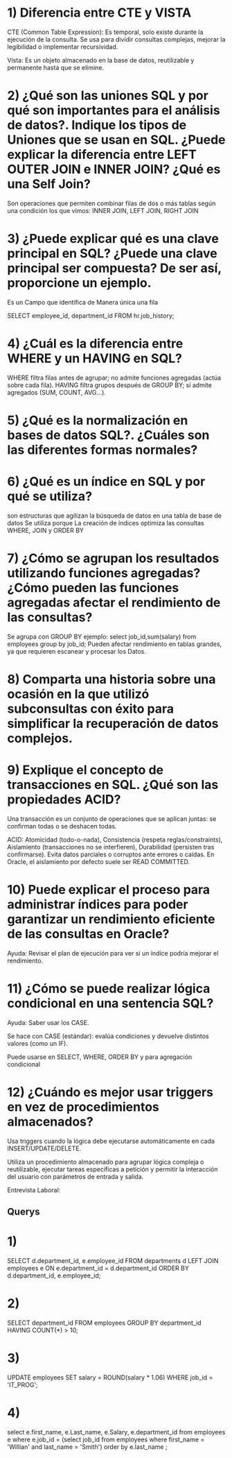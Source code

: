  # 1) Diferencia entre CTE y VISTA

CTE (Common Table Expression): Es temporal, solo existe durante la ejecución de la consulta. Se usa para dividir consultas complejas, mejorar la legibilidad o implementar recursividad.

Vista: Es un objeto almacenado en la base de datos, reutilizable y permanente hasta que se elimine.



 # 2) ¿Qué son las uniones SQL y por qué son importantes para el análisis de datos?. Indique los tipos de Uniones que se usan en SQL. ¿Puede explicar la diferencia entre LEFT OUTER JOIN e INNER JOIN? ¿Qué es una Self Join?

Son operaciones que permiten combinar filas de dos o más tablas según una condición
los que vimos: INNER JOIN, LEFT JOIN, RIGHT JOIN


 # 3) ¿Puede explicar qué es una clave principal en SQL? ¿Puede una clave principal ser compuesta? De ser así, proporcione un ejemplo.


Es un Campo que identifica de Manera única una fila

SELECT employee_id, department_id
FROM hr.job_history; 


 # 4) ¿Cuál es la diferencia entre WHERE y un HAVING en SQL?

WHERE filtra filas antes de agrupar; no admite funciones agregadas (actúa sobre cada fila).
HAVING filtra grupos después de GROUP BY; sí admite agregados (SUM, COUNT, AVG…).


 # 5) ¿Qué es la normalización en bases de datos SQL?. ¿Cuáles son las diferentes formas normales?


 # 6) ¿Qué es un índice en SQL y por qué se utiliza?
son estructuras que agilizan la búsqueda de datos en una tabla de base de datos
Se utiliza porque La creación de índices optimiza las consultas WHERE, JOIN y ORDER BY

 # 7) ¿Cómo se agrupan los resultados utilizando funciones agregadas? ¿Cómo pueden las funciones agregadas afectar el rendimiento de las consultas?

Se agrupa con GROUP BY ejemplo: select job_id,sum(salary) from employees group by job_id;
Pueden afectar rendimiento en tablas grandes, ya que requieren escanear y procesar los Datos.

 # 8) Comparta una historia sobre una ocasión en la que utilizó subconsultas con éxito para simplificar la recuperación de datos complejos.



 # 9) Explique el concepto de transacciones en SQL. ¿Qué son las propiedades ACID?

Una transacción es un conjunto de operaciones que se aplican juntas: se confirman todas o se deshacen todas.

ACID: Atomicidad (todo-o-nada), Consistencia (respeta reglas/constraints), Aislamiento (transacciones no se interfieren), Durabilidad (persisten tras confirmarse).
Evita datos parciales o corruptos ante errores o caídas.
En Oracle, el aislamiento por defecto suele ser READ COMMITTED.


 # 10) Puede explicar el proceso para administrar índices para poder garantizar un rendimiento eficiente de las consultas en Oracle?

Ayuda: Revisar el plan de ejecución para ver si un índice podría mejorar el rendimiento.





 # 11) ¿Cómo se puede realizar lógica condicional en una sentencia SQL?

Ayuda: Saber usar los CASE.

Se hace con CASE (estándar): evalúa condiciones y devuelve distintos valores (como un IF).

Puede usarse en SELECT, WHERE, ORDER BY y para agregación condicional

 # 12) ¿Cuándo es mejor usar triggers en vez de procedimientos almacenados?


Usa triggers cuando la lógica debe ejecutarse automáticamente en cada INSERT/UPDATE/DELETE.

Utiliza un procedimiento almacenado para agrupar lógica compleja o reutilizable, ejecutar tareas específicas a petición y permitir la interacción del usuario con parámetros de entrada y salida. 





Entrevista Laboral:

Querys
------


 # 1)

SELECT d.department_id,
       e.employee_id
FROM departments d
LEFT JOIN employees e ON e.department_id = d.department_id
ORDER BY d.department_id, e.employee_id;

 # 2)

SELECT department_id
FROM employees
GROUP BY department_id
HAVING COUNT(*) > 10;


 # 3)

UPDATE employees
SET salary = ROUND(salary * 1.06)
WHERE job_id = 'IT_PROG';


 # 4)

select e.first_name, e.Last_name, e.Salary, e.department_id
from employees e
where e.job_id = (select job_id from employees where first_name = 'Willian' and last_name = 'Smith')
order by e.last_name ;
